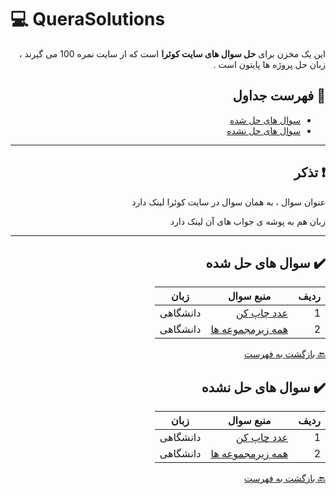 # :computer: QueraSolutions

<div dir="rtl">

این یک مخزن برای **حل سوال های سایت کوئرا** است که از سایت نمره 100 می گیرند ، زبان حل پروژه ها
پایتون است .

## :mag_right: فهرست جداول

* [سوال های حل شده](#heavy_check_mark-سوال-های-حل-شده)
* [سوال های حل نشده](#heavy_check_mark-سوال-های-حل-نشده)

***

## :exclamation: تذکر


عنوان سوال ، به همان سوال در سایت کوئرا لینک دارد

زبان هم به پوشه ی جواب های آن لینک دارد

***

## :heavy_check_mark: سوال های حل شده

ردیف | منبع سوال | زبان 
 --- | --- | --- 
1 | [عدد چاپ کن](https://b2n.ir/badihi-quera) | دانشگاهی | [Python](https://b2n.ir/adadchap) | 1 |
2 | [همه زیرمجموعه ها](https://quera.org/problemset/12912/) | دانشگاهی | [Python](https://b2n.ir/hamezirmajmuii) | 1 |

 
 [:back: بازگشت به فهرست](#mag_right-فهرست-جداول)

## :heavy_check_mark: سوال های حل نشده

ردیف | منبع سوال | زبان 
 --- | --- | --- 
1 | [عدد چاپ کن](https://b2n.ir/badihi-quera) | دانشگاهی | [Python](https://b2n.ir/adadchap) | 1 |
2 | [همه زیرمجموعه ها](https://quera.org/problemset/12912/) | دانشگاهی | [Python](https://b2n.ir/hamezirmajmuii) | 1 |

 
 [:back: بازگشت به فهرست](#mag_right-فهرست-جداول)
